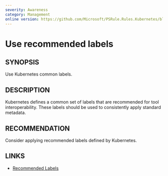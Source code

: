 ```yaml
---
severity: Awareness
category: Management
online version: https://github.com/Microsoft/PSRule.Rules.Kubernetes/blob/main/docs/rules/en/Kubernetes.Metadata.md
---
```


# Use recommended labels

## SYNOPSIS

Use Kubernetes common labels.

## DESCRIPTION

Kubernetes defines a common set of labels that are recommended for tool interoperability.
These labels should be used to consistently apply standard metadata.

## RECOMMENDATION

Consider applying recommended labels defined by Kubernetes.

## LINKS

- [Recommended Labels](https://kubernetes.io/docs/concepts/overview/working-with-objects/common-labels/)
